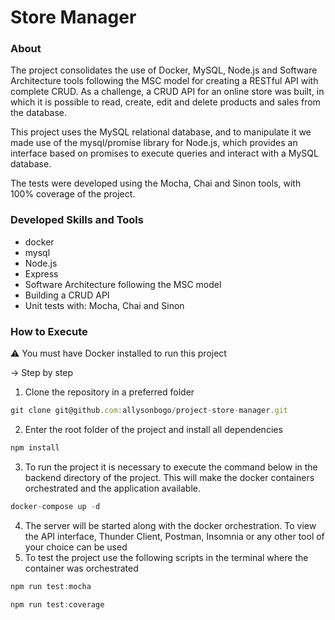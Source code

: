 # Store Manager

### About

The project consolidates the use of Docker, MySQL, Node.js and Software Architecture tools following the MSC model for creating a RESTful API with complete CRUD. As a challenge, a CRUD API for an online store was built, in which it is possible to read, create, edit and delete products and sales from the database.

This project uses the MySQL relational database, and to manipulate it we made use of the mysql/promise library for Node.js, which provides an interface based on promises to execute queries and interact with a MySQL database.

The tests were developed using the Mocha, Chai and Sinon tools, with 100% coverage of the project.

### Developed Skills and Tools

- docker
- mysql
- Node.js
- Express
- Software Architecture following the MSC model
- Building a CRUD API
- Unit tests with: Mocha, Chai and Sinon

### How to Execute
⚠️ You must have Docker installed to run this project

-> Step by step

1) Clone the repository in a preferred folder
```js
git clone git@github.com:allysonbogo/project-store-manager.git
```
2) Enter the root folder of the project and install all dependencies
 ```js
npm install
```
3) To run the project it is necessary to execute the command below in the backend directory of the project. This will make the docker containers orchestrated and the application available.
```js
docker-compose up -d
```
4) The server will be started along with the docker orchestration. To view the API interface, Thunder Client, Postman, Insomnia or any other tool of your choice can be used
5) To test the project use the following scripts in the terminal where the container was orchestrated
```js
npm run test:mocha
```
```js
npm run test:coverage
```
